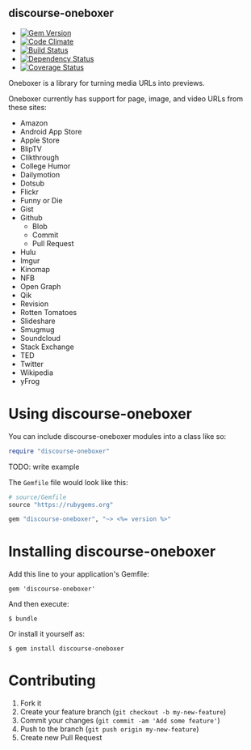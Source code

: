 discourse-oneboxer
----------

  - [![Gem Version](https://badge.fury.io/rb/architect.png)](https://rubygems.org/gems/architect)
  - [![Code Climate](https://codeclimate.com/github/krainboltgreene/architect.png)](https://codeclimate.com/github/krainboltgreene/architect)
  - [![Build Status](https://travis-ci.org/krainboltgreene/architect.png)](https://travis-ci.org/krainboltgreene/architect)
  - [![Dependency Status](https://gemnasium.com/dysania/discourse-oneboxer.png)](https://gemnasium.com/dysania/discourse-oneboxer)
  - [![Coverage Status](https://coveralls.io/repos/dysania/discourse-oneboxer/badge.png)](https://coveralls.io/r/dysania/discourse-oneboxer)


Oneboxer is a library for turning media URLs into previews.

Oneboxer currently has support for page, image, and video URLs from these sites:
- Amazon
- Android App Store
- Apple Store
- BlipTV
- Clikthrough
- College Humor
- Dailymotion
- Dotsub
- Flickr
- Funny or Die
- Gist
- Github
    - Blob
    - Commit
    - Pull Request
- Hulu
- Imgur
- Kinomap
- NFB
- Open Graph
- Qik
- Revision
- Rotten Tomatoes
- Slideshare
- Smugmug
- Soundcloud
- Stack Exchange
- TED
- Twitter
- Wikipedia
- yFrog


Using discourse-oneboxer
===============

You can include discourse-oneboxer modules into a class like so:

``` ruby
require "discourse-oneboxer"
```
TODO: write example



The `Gemfile` file would look like this:

``` ruby
# source/Gemfile
source "https://rubygems.org"

gem "discourse-oneboxer", "~> <%= version %>"
```


Installing discourse-oneboxer
==================

Add this line to your application's Gemfile:

    gem 'discourse-oneboxer'

And then execute:

    $ bundle

Or install it yourself as:

    $ gem install discourse-oneboxer


Contributing
============

  1. Fork it
  2. Create your feature branch (`git checkout -b my-new-feature`)
  3. Commit your changes (`git commit -am 'Add some feature'`)
  4. Push to the branch (`git push origin my-new-feature`)
  5. Create new Pull Request
